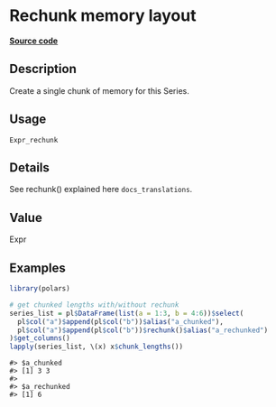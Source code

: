 
# Rechunk memory layout

[**Source code**](https://github.com/pola-rs/r-polars/tree/3908b5beab9ec917b825bad8f9a820caad37cb4a/R/#L)

## Description

Create a single chunk of memory for this Series.

## Usage

<pre><code class='language-R'>Expr_rechunk
</code></pre>

## Details

See rechunk() explained here <code>docs_translations</code>.

## Value

Expr

## Examples

``` r
library(polars)

# get chunked lengths with/without rechunk
series_list = pl$DataFrame(list(a = 1:3, b = 4:6))$select(
  pl$col("a")$append(pl$col("b"))$alias("a_chunked"),
  pl$col("a")$append(pl$col("b"))$rechunk()$alias("a_rechunked")
)$get_columns()
lapply(series_list, \(x) x$chunk_lengths())
```

    #> $a_chunked
    #> [1] 3 3
    #> 
    #> $a_rechunked
    #> [1] 6
